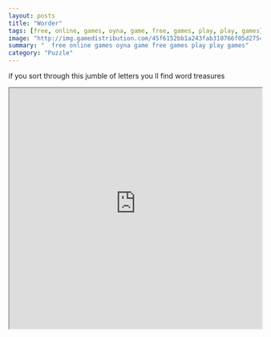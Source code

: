 ```yaml
---
layout: posts
title: "Worder"
tags: [free, online, games, oyna, game, free, games, play, play, games]
image: "http://img.gamedistribution.com/45f6152bb1a243fab310766f05d2754e.jpg"
summary: "  free online games oyna game free games play play games"
category: "Puzzle"
---
```


if you sort through this jumble of letters you ll find word treasures

<iframe width="100%" height="480px;" src="http://flash.gamedistribution.com?game=45f6152bb1a243fab310766f05d2754e"></iframe>
